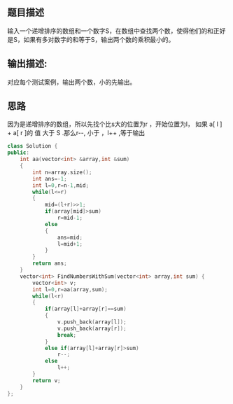 ## 题目描述
输入一个递增排序的数组和一个数字S，在数组中查找两个数，使得他们的和正好是S，如果有多对数字的和等于S，输出两个数的乘积最小的。
## 输出描述:
对应每个测试案例，输出两个数，小的先输出。

## 思路
因为是递增排序的数组，所以先找个比s大的位置为r ，开始位置为l， 如果 a[ l ] + a[ r ]的 值 大于 S .那么r--, 小于 ，l++ ,等于输出
```c++
class Solution {
public:
    int aa(vector<int> &array,int &sum)
    {
        int n=array.size();
        int ans=-1;
        int l=0,r=n-1,mid;
        while(l<=r)
        {
            mid=(l+r)>>1;
            if(array[mid]>sum)
                r=mid-1;
            else 
            {
                ans=mid;
                l=mid+1;
            }
        }
        return ans;
    }
    vector<int> FindNumbersWithSum(vector<int> array,int sum) {
        vector<int> v;
        int l=0,r=aa(array,sum);
        while(l<r)
        {
            if(array[l]+array[r]==sum)
            {
                v.push_back(array[l]);
                v.push_back(array[r]);
                break;
            }
            else if(array[l]+array[r]>sum)
                r--;
            else 
                l++;
        }
        return v;
    }
};
```
